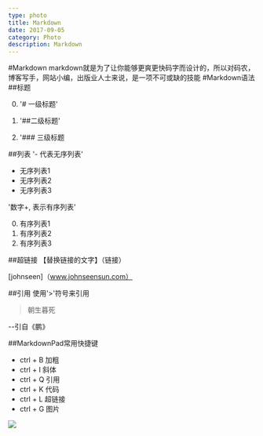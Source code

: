 ```yaml
---
type: photo
title: Markdown
date: 2017-09-05
category: Photo
description: Markdown
---
```











#Markdown
markdown就是为了让你能够更爽更快码字而设计的，所以对码农，博客写手，网站小编，出版业人士来说，是一项不可或缺的技能
#Markdown语法
##标题
 
0. '# 一级标题' 

1. '##二级标题'

2. '### 三级标题


##列表
'- 代表无序列表'

- 无序列表1
- 无序列表2
- 无序列表3


'数字+, 表示有序列表'

0. 有序列表1
1. 有序列表2
2. 有序列表3



##超链接
【替换链接的文字】（链接）

[johnseen]（www.johnseensun.com）


##引用
使用'>'符号来引用

>朝生暮死
>
--引自《鹏》


##MarkdownPad常用快捷键

- ctrl + B 加粗
- ctrl + I 斜体
- ctrl + Q 引用
- ctrl + K 代码
- ctrl + L 超链接
- ctrl + G 图片

![](https://ws1.sinaimg.cn/large/005WXpR7ly1fj8xowkpnlj30qo0ds0uj.jpg)

